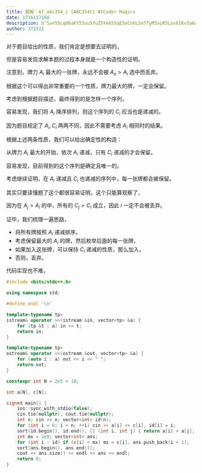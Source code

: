 ```yaml
---
title: 题解：AT_abc354_c [ABC354C] AtCoder Magics
date: 1716117168
description: b'5a+55LqO6aKY55uu57uZ5Ye655qE5oCn6LSo77yM5oiR5Lus6IKv5a6a5piv5oOz6KaB5Y676K+B5piO55qE77yMCgrkvYbmmK/lrrnmmJPlj5HnjrDmsYLop6PmnKzpopjnmoTov4fnqIvmnKzouqvlsLHmmK/kuIDkuKrmnoTpgKDmgKfnmoTor4HmmI7jgIIKCuazqOaEj+WIsO+8jOeJjOWKmyAkQV9pJCDmnIDlpKfnmoTkuIDlvKDniYzvvIzmsLjov5zkuI3kvJrooqsgJEFfeD5BX2kkIOmAieS4reiAjOS4ouW8g+OAggoK5qC55o2u6L+Z5Liq5Y+v5Lul5b6X5Ye66Z2e5bi46YeN6KaB55qE5LiA5Liq5oCn6LSo77yM54mM5Yqb5pyA5aSn55qE54mM77yM5LiA5a6a5Lya5L+d55WZ44CCCg=='
author: 371511
---
```


对于题目给出的性质，我们肯定是想要去证明的，

但是容易发现求解本题的过程本身就是一个构造性的证明。

注意到，牌力 $A_i$ 最大的一张牌，永远不会被 $A_x>A_i$ 选中而丢弃。

根据这个可以得出非常重要的一个性质，牌力最大的牌，一定会保留。

考虑到根据题目描述，最终得到的是怎样一个序列，

容易发现，我们将 $A_i$ 降序排列，则这个序列的 $C_i$ 应当也是递减的。

因为题目规定了 $A_i,C_i$ 两两不同，因此不需要考虑 $A_i$ 相同时的结果。

根据上述两条性质，我们可以给出确定性的构造：

从牌力 $A_i$ 最大的开始，依次 $A_i$ 递减，只有 $C_i$ 递减的才会保留。

容易发现，目前得到的这个序列是确定且唯一的。

考虑继续证明，在 $A_i$ 递减且 $C_i$ 也递减的序列中，每一张牌都会被保留。

其实只要读懂题了这个都很容易证明，这个只能算观察了，

因为在 $A_j>A_i$ 的中，所有的 $C_j>C_i$ 成立，因此 $i$ 一定不会被丢弃。

证毕，我们梳理一遍思路，

+ 将所有牌按照 $A_i$ 递减排序。
+ 考虑保留最大的 $A_i$ 的牌，然后枚举后面的每一张牌，
+ 如果加入这张牌，可以保持 $C_i$ 递减的性质，那么加入，
+ 否则，丢弃。

代码实现也不难，

```cpp
#include <bits/stdc++.h>

using namespace std;

#define endl '\n'

template<typename tp>
istream& operator >>(istream &in, vector<tp> &a) {
    for (tp &t : a) in >> t;
    return in;
}

template<typename tp>
ostream& operator <<(ostream &out, vector<tp> &a) {
    for (auto i : a) out << i << " ";
    return out;
}

constexpr int N = 2e5 + 10;

int a[N], c[N];

signed main() {
    ios::sync_with_stdio(false);
    cin.tie(nullptr), cout.tie(nullptr);
    int n; cin >> n; vector<int> id(n);
    for (int i = 0; i < n; ++i) cin >> a[i] >> c[i], id[i] = i;
    sort(id.begin(), id.end(), [] (int i, int j) { return a[i] > a[j]; });
    int mx = 2e9; vector<int> ans;
    for (int i : id) if (c[i] < mx) mx = c[i], ans.push_back(i + 1);
    sort(ans.begin(), ans.end());
    cout << ans.size() << endl << ans << endl;
    return 0;
}
```
